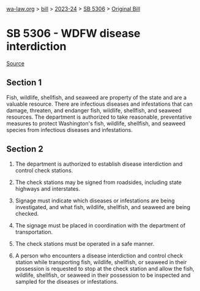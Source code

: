 [wa-law.org](/) > [bill](/bill/) > [2023-24](/bill/2023-24/) > [SB 5306](/bill/2023-24/sb/5306/) > [Original Bill](/bill/2023-24/sb/5306/1/)

# SB 5306 - WDFW disease interdiction

[Source](http://lawfilesext.leg.wa.gov/biennium/2023-24/Pdf/Bills/Senate%20Bills/5306.pdf)

## Section 1
Fish, wildlife, shellfish, and seaweed are property of the state and are a valuable resource. There are infectious diseases and infestations that can damage, threaten, and endanger fish, wildlife, shellfish, and seaweed resources. The department is authorized to take reasonable, preventative measures to protect Washington's fish, wildlife, shellfish, and seaweed species from infectious diseases and infestations.

## Section 2
1. The department is authorized to establish disease interdiction and control check stations.

2. The check stations may be signed from roadsides, including state highways and interstates.

3. Signage must indicate which diseases or infestations are being investigated, and what fish, wildlife, shellfish, and seaweed are being checked.

4. The signage must be placed in coordination with the department of transportation.

5. The check stations must be operated in a safe manner.

6. A person who encounters a disease interdiction and control check station while transporting fish, wildlife, shellfish, or seaweed in their possession is requested to stop at the check station and allow the fish, wildlife, shellfish, or seaweed in their possession to be inspected and sampled for the diseases or infestations.
